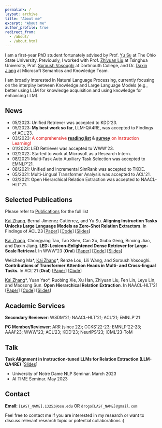```yaml
---
permalink: /
layout: archive
title: "About me"
excerpt: "About me"
author_profile: true
redirect_from: 
  - /about/
  - /about.html
---
```

I am a first-year PhD student fortunately advised by Prof. [Yu Su](https://ysu1989.github.io) at The Ohio State University. Previously, I worked with Prof. [Zhiyuan Liu](http://nlp.csai.tsinghua.edu.cn/~lzy/) at Tsinghua University, Prof. [Soroush Vosoughi](https://www.cs.dartmouth.edu/~soroush/) at Dartmouth College, and Dr. [Daxin Jiang](https://www.microsoft.com/en-us/research/people/djiang/) at Microsoft Semantics and Knowledge Team.
<!-- Here is my [CV](/files/cv_open.pdf) (updated in Jan 2023).-->

I am broadly interested in Natural Language Processing, currently focusing on the interplay between Knowledge and Large Language Models (e.g., better using LLM for knowledge acquisition and using knowledge for enhancing LLM).


## News
<!-- - 03/2023: New Survey on [Instruction Learning](https://arxiv.org/pdf/2303.10475.pdf), feedbacks and comments are more than welcome!  -->

- 05/2023: Unified Retriever was accepted to KDD'23.
- 05/2023: **My best work so far**, LLM-QA4RE, was accepted to Findings of ACL'23.
- 03/2023: <font color="#dd0000">A comprehensive</font> **[reading list](https://github.com/RenzeLou/awesome-instruction-learning)** & **[survey](https://arxiv.org/abs/2303.10475)** <font color="#dd0000">on Instruction Learning!</font>
- 01/2023: LED Retriever was accepted to WWW'23.
- 02/2022: Started to work at Microsoft as a Research Intern.
- 08/2021: Multi-Task Auto Auxiliary Task Selection was accepted to EMNLP'21.
- 08/2021: Unified and Incremental SimRank was accepted to TKDE.
- 05/2021: Multi-Lingual Transformer Analysis was accepted to ACL'21.
- 03/2021: Open Hierarchical Relation Extraction was accepted to NAACL-HLT'21.

## Selected Publications

Please refer to [Publications](/publications/) for the full list

<u>Kai Zhang</u>, Bernal Jiménez Gutiérrez, and Yu Su. **Aligning Instruction Tasks Unlocks Large Language Models as Zero-Shot Relation Extractors**. In Findings of ACL'23 \[[Paper](https://arxiv.org/pdf/2305.11159.pdf)\] [[Code](https://github.com/OSU-NLP-Group/QA4RE)] [[Slides](/files/paper_slides/QA4RE_ACL23.pdf)]

<u>Kai Zhang</u>, Chongyang Tao, Tao Shen, Can Xu, Xiubo Geng, Binxing Jiao, and Daxin Jiang. **LED: Lexicon-Enlightened Dense Retriever for Large-Scale Retrieval**. In WWW'23 (**Oral**) \[[Paper](https://arxiv.org/pdf/2208.13661.pdf)\] [[Code](https://github.com/drogozhang/LED)] [[Slides](/files/paper_slides/LED_WWW23.pdf)]

Weicheng Ma\*, <u>Kai Zhang</u>\*, Renze Lou, Lili Wang, and Soroush Vosoughi. **Contributions of Transformer Attention Heads in Multi- and Cross-lingual Tasks**. In ACL'21 (**Oral**) \[[Paper](https://aclanthology.org/2021.acl-long.152.pdf)\] \[[Code](https://github.com/hikari-NYU/Contributions-of-Transformer-Attention-Heads-in-Multi--and-Cross-lingual-Tasks)\]

<u>Kai Zhang</u>\*, Yuan Yao\*, Ruobing Xie, Xu Han, Zhiyuan Liu, Fen Lin, Leyu Lin, and Maosong Sun. **Open Hierarchical Relation Extraction**. In NAACL-HLT'21 \[[Paper](https://www.aclweb.org/anthology/2021.naacl-main.452.pdf)\] \[[Code](https://github.com/thunlp/OHRE)\] [[Slides](/files/paper_slides/OHRE_NAACL21.pdf)]

## Academic Services

**Secondary Reviewer**: WSDM'21; NAACL-HLT'21; ACL'21; EMNLP'21

**PC Member/Reviewer**: ARR (since 22); CCKS'22-23; EMNLP'22-23; AAAI'23; WWW'23; ACL'23; KDD'23; NeurIPS'23; ICML'23-ToM

## Talk

**Task Alignment in Instruction-tuned LLMs for Relation Extraction (LLM-QA4RE)** [[Slides](/files/paper_slides/QA4RE_ACL23.pdf)]

- University of Notre Dame NLP Seminar. March 2023
- AI TIME Seminar. May 2023

## Contact

**Email**: `[LAST_NAME].13253@osu.edu` OR `drogo[LAST_NAME]@gmail.com`

Feel free to contact me if you are interested in my research or want to discuss relevant research topic or potential collaborations :)

<script type='text/javascript' id='clustrmaps' src='//cdn.clustrmaps.com/map_v2.js?cl=ffffff&w=312&t=tt&d=WWgOfq4agmQMsv-liNWF_IqrTiXrb-1nqoPvyzlC238'></script>